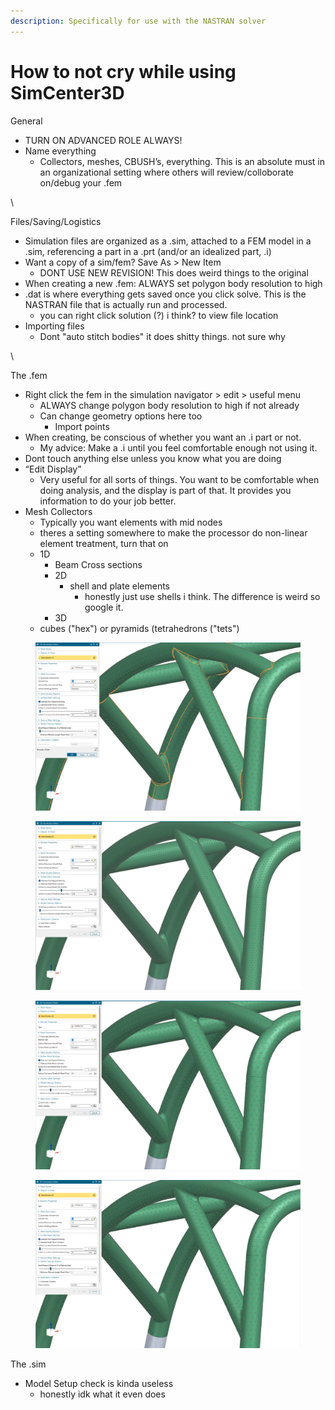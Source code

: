 ```yaml
---
description: Specifically for use with the NASTRAN solver
---
```


# How to not cry while using SimCenter3D

General

* TURN ON ADVANCED ROLE ALWAYS!
* Name everything
  * Collectors, meshes, CBUSH’s, everything. This is an absolute must in an organizational setting where others will review/colloborate on/debug your .fem

\


Files/Saving/Logistics

* Simulation files are organized as a .sim, attached to a FEM model in a .sim, referencing a part in a .prt (and/or an idealized part, .i)
* Want a copy of a sim/fem? Save As > New Item&#x20;
  * DONT USE NEW REVISION! This does weird things to the original
* When creating a new .fem: ALWAYS set polygon body resolution to high
* .dat is where everything gets saved once you click solve. This is the NASTRAN file that is actually run and processed.
  * you can right click solution (?) i think? to view file location
* Importing files
  * Dont "auto stitch bodies" it does shitty things. not sure why

\


The .fem

* Right click the fem in the simulation navigator > edit > useful menu
  * ALWAYS change polygon body resolution to high if not already
  * Can change geometry options here too&#x20;
    * Import points
* When creating, be conscious of whether you want an .i part or not.&#x20;
  * My advice: Make a .i until you feel comfortable enough not using it.
* Dont touch anything else unless you know what you are doing
* “Edit Display”
  * Very useful for all sorts of things. You want to be comfortable when doing analysis, and the display is part of that. It provides you information to do your job better.
* Mesh Collectors
  * Typically you want elements with mid nodes
  * theres a setting somewhere to make the processor do non-linear element treatment, turn that on
  * 1D
    * Beam Cross sections
    * 2D
      * shell and plate elements
        * honestly just use shells i think. The difference is weird so google it.
    * 3D
  * cubes ("hex") or pyramids (tetrahedrons ("tets")

<figure><img src="../../.gitbook/assets/image (47).png" alt=""><figcaption></figcaption></figure>

<figure><img src="../../.gitbook/assets/image (48).png" alt=""><figcaption></figcaption></figure>

<figure><img src="../../.gitbook/assets/image (49).png" alt=""><figcaption></figcaption></figure>

<figure><img src="../../.gitbook/assets/image (50).png" alt=""><figcaption></figcaption></figure>

The .sim

* Model Setup check is kinda useless
  * honestly idk what it even does
